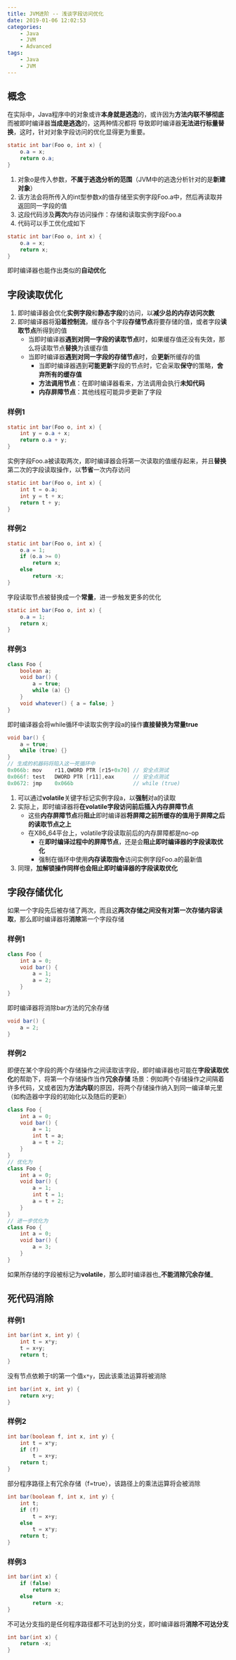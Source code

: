 ```yaml
---
title: JVM进阶 -- 浅谈字段访问优化
date: 2019-01-06 12:02:53
categories:
    - Java
    - JVM
    - Advanced
tags:
    - Java
    - JVM
---
```


## 概念
在实际中，Java程序中的对象或许**本身就是逃逸**的，或许因为**方法内联不够彻底**而被即时编译器**当成是逃逸**的，这两种情况都将
导致即时编译器**无法进行标量替换**，这时，针对对象字段访问的优化显得更为重要。

```java
static int bar(Foo o, int x) {
    o.a = x;
    return o.a;
}
```

<!-- more -->

1. 对象o是传入参数，**不属于逃逸分析的范围**（JVM中的逃逸分析针对的是**新建对象**）
2. 该方法会将所传入的int型参数x的值存储至实例字段Foo.a中，然后再读取并返回同一字段的值
3. 这段代码涉及**两次**内存访问操作：存储和读取实例字段Foo.a
4. 代码可以手工优化成如下

```java
static int bar(Foo o, int x) {
    o.a = x;
    return x;
}
```
即时编译器也能作出类似的**自动优化**

## 字段读取优化
1. 即时编译器会优化**实例字段**和**静态字段**的访问，以**减少总的内存访问次数**
2. 即时编译器将**沿着控制流**，缓存各个字段**存储节点**将要存储的值，或者字段**读取节点**所得到的值
    - 当即时编译器**遇到对同一字段的读取节点**时，如果缓存值还没有失效，那么将读取节点**替换**为该缓存值
    - 当即时编译器**遇到对同一字段的存储节点**时，会**更新**所缓存的值
        - 当即时编译器遇到**可能更新**字段的节点时，它会采取**保守**的策略，**舍弃所有的缓存值**
        - **方法调用节点**：在即时编译器看来，方法调用会执行**未知代码**
        - **内存屏障节点**：其他线程可能异步更新了字段

### 样例1
```java
static int bar(Foo o, int x) {
    int y = o.a + x;
    return o.a + y;
}
```
实例字段Foo.a被读取两次，即时编译器会将第一次读取的值缓存起来，并且**替换**第二次的字段读取操作，以**节省**一次内存访问
```java
static int bar(Foo o, int x) {
    int t = o.a;
    int y = t + x;
    return t + y;
}
```

### 样例2
```java
static int bar(Foo o, int x) {
    o.a = 1;
    if (o.a >= 0)
        return x;
    else
        return -x;
}
```
字段读取节点被替换成一个**常量**，进一步触发更多的优化
```java
static int bar(Foo o, int x) {
    o.a = 1;
    return x;
}
```

### 样例3
```java
class Foo {
    boolean a;
    void bar() {
        a = true;
        while (a) {}
    }
    void whatever() { a = false; }
}
```
即时编译器会将while循环中读取实例字段a的操作**直接替换为常量true**
```java
void bar() {
    a = true;
    while (true) {}
}
// 生成的机器码将陷入这一死循环中
0x066b: mov    r11,QWORD PTR [r15+0x70] // 安全点测试
0x066f: test   DWORD PTR [r11],eax      // 安全点测试
0x0672: jmp    0x066b                   // while (true)
```
1. 可以通过**volatile**关键字标记实例字段a，以**强制**对a的读取
2. 实际上，即时编译器将**在volatile字段访问前后插入内存屏障节点**
    - 这些**内存屏障节点**将**阻止**即时编译器**将屏障之前所缓存的值用于屏障之后的读取节点之上**
    - 在X86_64平台上，volatile字段读取前后的内存屏障都是no-op
        - 在**即时编译过程中的屏障节点**，还是会**阻止即时编译器的字段读取优化**
        - 强制在循环中使用**内存读取指令**访问实例字段Foo.a的最新值
3. 同理，**加解锁操作同样也会阻止即时编译器的字段读取优化**

## 字段存储优化
如果一个字段先后被存储了两次，而且这**两次存储之间没有对第一次存储内容读取**，那么即时编译器将**消除**第一个字段存储

### 样例1
```java
class Foo {
    int a = 0;
    void bar() {
        a = 1;
        a = 2;
    }
}
```
即时编译器将消除bar方法的冗余存储
```java
void bar() {
    a = 2;
}
```

### 样例2
即便在某个字段的两个存储操作之间读取该字段，即时编译器也可能在**字段读取优化**的帮助下，将第一个存储操作当作**冗余存储**
场景：例如两个存储操作之间隔着许多代码，又或者因为**方法内联**的原因，将两个存储操作纳入到同一编译单元里（如构造器中字段的初始化以及随后的更新）
```java
class Foo {
    int a = 0;
    void bar() {
        a = 1;
        int t = a;
        a = t + 2;
    }
}
// 优化为
class Foo {
    int a = 0;
    void bar() {
        a = 1;
        int t = 1;
        a = t + 2;
    }
}
// 进一步优化为
class Foo {
    int a = 0;
    void bar() {
        a = 3;
    }
}
```
如果所存储的字段被标记为**volatile**，那么即时编译器也_**不能消除冗余存储**_

## 死代码消除

### 样例1
```java
int bar(int x, int y) {
    int t = x*y;
    t = x+y;
    return t;
}
```
没有节点依赖于t的第一个值`x*y`，因此该乘法运算将被消除
```java
int bar(int x, int y) {
    return x+y;
}
```

### 样例2
```java
int bar(boolean f, int x, int y) {
    int t = x*y;
    if (f)
        t = x+y;
    return t;
}
```
部分程序路径上有冗余存储（f=true），该路径上的乘法运算将会被消除
```java
int bar(boolean f, int x, int y) {
    int t;
    if (f)
        t = x+y;
    else
        t = x*y;
    return t;
}
```

### 样例3
```java
int bar(int x) {
    if (false)
        return x;
    else
        return -x;
}
```
不可达分支指的是任何程序路径都不可达到的分支，即时编译器将**消除不可达分支**
```java
int bar(int x) {
    return -x;
}
```

<!-- indicate-the-source -->
